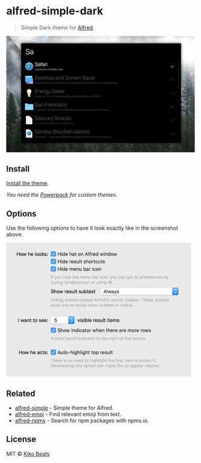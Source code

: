 # alfred-simple-dark

> Simple Dark theme for [Alfred](https://www.alfredapp.com).

<img src="screenshot.png" width="823">

## Install

[Install the theme](https://www.alfredapp.com/extras/theme/C6TDs1XYnC/).

*You need the [Powerpack](https://www.alfredapp.com/powerpack/) for custom themes.*

## Options

Use the following options to have it look exactly like in the screenshot above.

<img src="screenshot-options.png" width="494">

## Related

- [alfred-simple](https://github.com/sindresorhus/alfred-simple) - Simple theme for Alfred.
- [alfred-emoj](https://github.com/sindresorhus/alfred-emoj) - Find relevant emoji from text.
- [alfred-npms](https://github.com/sindresorhus/alfred-npms) - Search for npm packages with npms.io.

## License

MIT © [Kiko Beats](https://kikobeats.com)

